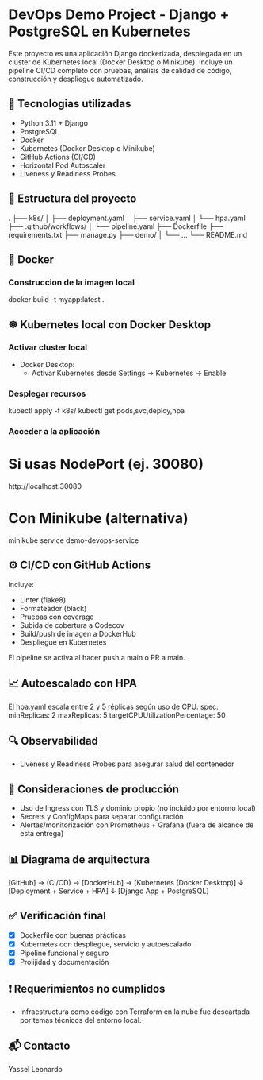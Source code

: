 # DevOps Demo Project - Django + PostgreSQL en Kubernetes

Este proyecto es una aplicación Django dockerizada, desplegada en un cluster de Kubernetes local (Docker Desktop o Minikube). Incluye un pipeline CI/CD completo con pruebas, analisis de calidad de código, construcción y despliegue automatizado.

## 🚀 Tecnologias utilizadas
- Python 3.11 + Django
- PostgreSQL
- Docker
- Kubernetes (Docker Desktop o Minikube)
- GitHub Actions (CI/CD)
- Horizontal Pod Autoscaler
- Liveness y Readiness Probes

## 📁 Estructura del proyecto
.
├── k8s/
│   ├── deployment.yaml
│   ├── service.yaml
│   └── hpa.yaml
├── .github/workflows/
│   └── pipeline.yaml
├── Dockerfile
├── requirements.txt
├── manage.py
├── demo/
│   └── ...
└── README.md

## 🐳 Docker
### Construccion de la imagen local
docker build -t myapp:latest .

## ☸️ Kubernetes local con Docker Desktop
### Activar cluster local
- Docker Desktop:
  - Activar Kubernetes desde Settings → Kubernetes → Enable

### Desplegar recursos
kubectl apply -f k8s/
kubectl get pods,svc,deploy,hpa

### Acceder a la aplicación
# Si usas NodePort (ej. 30080)
http://localhost:30080

# Con Minikube (alternativa)
minikube service demo-devops-service

## ⚙️ CI/CD con GitHub Actions
Incluye:
- Linter (flake8)
- Formateador (black)
- Pruebas con coverage
- Subida de cobertura a Codecov
- Build/push de imagen a DockerHub
- Despliegue en Kubernetes

El pipeline se activa al hacer push a main o PR a main.

## 📈 Autoescalado con HPA
El hpa.yaml escala entre 2 y 5 réplicas según uso de CPU:
spec:
  minReplicas: 2
  maxReplicas: 5
  targetCPUUtilizationPercentage: 50

## 🔍 Observabilidad
- Liveness y Readiness Probes para asegurar salud del contenedor

## 📌 Consideraciones de producción
- Uso de Ingress con TLS y dominio propio (no incluido por entorno local)
- Secrets y ConfigMaps para separar configuración
- Alertas/monitorización con Prometheus + Grafana (fuera de alcance de esta entrega)

## 📊 Diagrama de arquitectura
[GitHub] → (CI/CD) → [DockerHub] → [Kubernetes (Docker Desktop)]
                                     ↓
                             [Deployment + Service + HPA]
                                     ↓
                             [Django App + PostgreSQL]

## ✅ Verificación final
- [x] Dockerfile con buenas prácticas
- [x] Kubernetes con despliegue, servicio y autoescalado
- [x] Pipeline funcional y seguro
- [x] Prolijidad y documentación

## ❗ Requerimientos no cumplidos
- Infraestructura como código con Terraform en la nube fue descartada por temas técnicos del entorno local.

## 📬 Contacto
Yassel Leonardo












   
